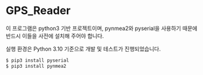 # GPS_Reader

이 프로그램은 python3 기반 프로젝트이며, pynmea2와 pyserial을 사용하기 때문에 반드시 이들을 사전에 설치해 주어야 합니다.

실행 환경은 Python 3.10 기준으로 개발 및 테스트가 진행되었습니다.

```bash
$ pip3 install pyserial
$ pip3 install pynmea2
```
